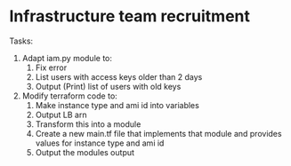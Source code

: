 # Infrastructure team recruitment


Tasks:
1. Adapt iam.py module to:
   1. Fix error
   2. List users with access keys older than 2 days
   3. Output (Print) list of users with old keys
2. Modify terraform code to:
   1. Make instance type and ami id into variables
   2. Output LB arn
   3. Transform this into a module
   4. Create a new main.tf file that implements that module and provides values for
                  instance type and ami id
   5. Output the modules output
